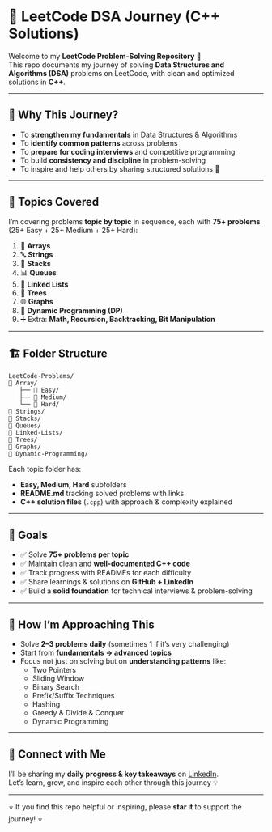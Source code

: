 # 🚀 LeetCode DSA Journey (C++ Solutions)

Welcome to my **LeetCode Problem-Solving Repository** 🎯  
This repo documents my journey of solving **Data Structures and Algorithms (DSA)** problems on LeetCode, with clean and optimized solutions in **C++**.  

---

## 🎯 Why This Journey?

- To **strengthen my fundamentals** in Data Structures & Algorithms  
- To **identify common patterns** across problems  
- To **prepare for coding interviews** and competitive programming  
- To build **consistency and discipline** in problem-solving  
- To inspire and help others by sharing structured solutions 🚀  

---

## 📂 Topics Covered

I’m covering problems **topic by topic** in sequence, each with **75+ problems** (25+ Easy + 25+ Medium + 25+ Hard):  

1. 🔢 **Arrays**  
2. 🔤 **Strings**  
3. 🧱 **Stacks**  
4. 📊 **Queues**  
5. 🔗 **Linked Lists**  
6. 🌳 **Trees**  
7. 🌐 **Graphs**  
8. 🎲 **Dynamic Programming (DP)**  
9. ➕ Extra: **Math, Recursion, Backtracking, Bit Manipulation**  

---

## 🏗️ Folder Structure
```
LeetCode-Problems/
📂 Array/
   ├── 📁 Easy/
   ├── 📁 Medium/
   └── 📁 Hard/
📂 Strings/
📂 Stacks/
📂 Queues/
📂 Linked-Lists/
📂 Trees/
📂 Graphs/
📂 Dynamic-Programming/

```

Each topic folder has:
- **Easy, Medium, Hard** subfolders  
- **README.md** tracking solved problems with links  
- **C++ solution files** (`.cpp`) with approach & complexity explained  

---

## 📌 Goals

- ✅ Solve **75+ problems per topic**  
- ✅ Maintain clean and **well-documented C++ code**  
- ✅ Track progress with READMEs for each difficulty  
- ✅ Share learnings & solutions on **GitHub + LinkedIn**  
- ✅ Build a **solid foundation** for technical interviews & problem-solving  

---

## 🌱 How I’m Approaching This

- Solve **2–3 problems daily** (sometimes 1 if it’s very challenging)  
- Start from **fundamentals → advanced topics**  
- Focus not just on solving but on **understanding patterns** like:  
  - Two Pointers  
  - Sliding Window  
  - Binary Search  
  - Prefix/Suffix Techniques  
  - Hashing  
  - Greedy & Divide & Conquer  
  - Dynamic Programming  

---

## 🔗 Connect with Me

I’ll be sharing my **daily progress & key takeaways** on [LinkedIn](https://www.linkedin.com/in/jitendra72003).  
Let’s learn, grow, and inspire each other through this journey 💡  

---

⭐ If you find this repo helpful or inspiring, please **star it** to support the journey! ⭐  


